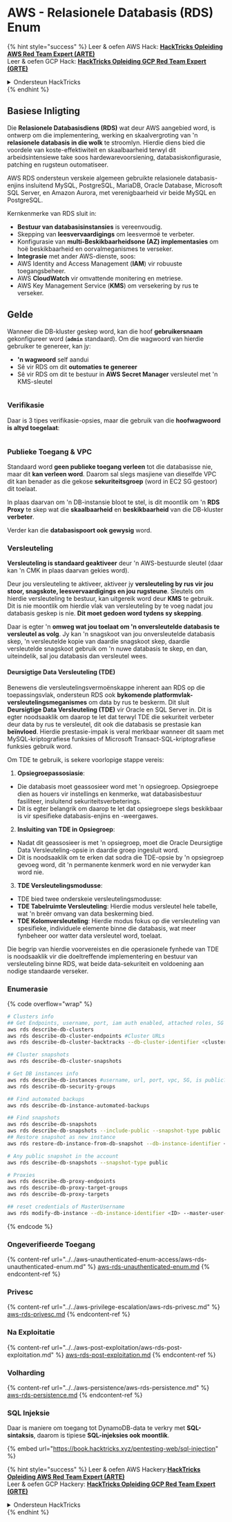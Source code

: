 # AWS - Relasionele Databasis (RDS) Enum

{% hint style="success" %}
Leer & oefen AWS Hack: <img src="/.gitbook/assets/image.png" alt="" data-size="line">[**HackTricks Opleiding AWS Red Team Expert (ARTE)**](https://training.hacktricks.xyz/courses/arte)<img src="/.gitbook/assets/image.png" alt="" data-size="line">\
Leer & oefen GCP Hack: <img src="/.gitbook/assets/image (2).png" alt="" data-size="line">[**HackTricks Opleiding GCP Red Team Expert (GRTE)**<img src="/.gitbook/assets/image (2).png" alt="" data-size="line">](https://training.hacktricks.xyz/courses/grte)

<details>

<summary>Ondersteun HackTricks</summary>

* Controleer die [**inskrywingsplanne**](https://github.com/sponsors/carlospolop)!
* **Sluit aan by die** 💬 [**Discord-groep**](https://discord.gg/hRep4RUj7f) of die [**telegram-groep**](https://t.me/peass) of **volg** ons op **Twitter** 🐦 [**@hacktricks\_live**](https://twitter.com/hacktricks\_live)**.**
* **Deel hacktruuks deur PR's in te dien by die** [**HackTricks**](https://github.com/carlospolop/hacktricks) en [**HackTricks Cloud**](https://github.com/carlospolop/hacktricks-cloud) github-opslag.

</details>
{% endhint %}

## Basiese Inligting

Die **Relasionele Databasisdiens (RDS)** wat deur AWS aangebied word, is ontwerp om die implementering, werking en skaalvergroting van 'n **relasionele databasis in die wolk** te stroomlyn. Hierdie diens bied die voordele van koste-effektiwiteit en skaalbaarheid terwyl dit arbeidsintensiewe take soos hardewarevoorsiening, databasiskonfigurasie, patching en rugsteun outomatiseer.

AWS RDS ondersteun verskeie algemeen gebruikte relasionele databasis-enjins insluitend MySQL, PostgreSQL, MariaDB, Oracle Database, Microsoft SQL Server, en Amazon Aurora, met verenigbaarheid vir beide MySQL en PostgreSQL.

Kernkenmerke van RDS sluit in:

- **Bestuur van databasisinstansies** is vereenvoudig.
- Skepping van **leesvervaardigings** om leesvermoë te verbeter.
- Konfigurasie van **multi-Beskikbaarheidsone (AZ) implementasies** om hoë beskikbaarheid en oorvalmeganismes te verseker.
- **Integrasie** met ander AWS-dienste, soos:
- AWS Identity and Access Management (**IAM**) vir robuuste toegangsbeheer.
- AWS **CloudWatch** vir omvattende monitering en metriese.
- AWS Key Management Service (**KMS**) om versekering by rus te verseker.


## Gelde

Wanneer die DB-kluster geskep word, kan die hoof **gebruikersnaam** gekonfigureer word (**`admin`** standaard). Om die wagwoord van hierdie gebruiker te genereer, kan jy:

* **'n wagwoord** self aandui
* Sê vir RDS om dit **outomaties te genereer**
* Sê vir RDS om dit te bestuur in **AWS Secret Manager** versleutel met 'n KMS-sleutel

<figure><img src="../../../../.gitbook/assets/image (18) (1).png" alt=""><figcaption></figcaption></figure>

### Verifikasie

Daar is 3 tipes verifikasie-opsies, maar die gebruik van die **hoofwagwoord is altyd toegelaat**:

<figure><img src="../../../../.gitbook/assets/image (19) (2).png" alt=""><figcaption></figcaption></figure>

### Publieke Toegang & VPC

Standaard word **geen publieke toegang verleen** tot die databasisse nie, maar dit **kan verleen word**. Daarom sal slegs masjiene van dieselfde VPC dit kan benader as die gekose **sekuriteitsgroep** (word in EC2 SG gestoor) dit toelaat.

In plaas daarvan om 'n DB-instansie bloot te stel, is dit moontlik om 'n **RDS Proxy** te skep wat die **skaalbaarheid** en **beskikbaarheid** van die DB-kluster **verbeter**.

Verder kan die **databasispoort ook gewysig** word.

### Versleuteling

**Versleuteling is standaard geaktiveer** deur 'n AWS-bestuurde sleutel (daar kan 'n CMK in plaas daarvan gekies word).

Deur jou versleuteling te aktiveer, aktiveer jy **versleuteling by rus vir jou stoor, snagskote, leesvervaardigings en jou rugsteune**. Sleutels om hierdie versleuteling te bestuur, kan uitgereik word deur **KMS** te gebruik.\
Dit is nie moontlik om hierdie vlak van versleuteling by te voeg nadat jou databasis geskep is nie. **Dit moet gedoen word tydens sy skepping**.

Daar is egter 'n **omweg wat jou toelaat om 'n onversleutelde databasis te versleutel as volg**. Jy kan 'n snagskoot van jou onversleutelde databasis skep, 'n versleutelde kopie van daardie snagskoot skep, daardie versleutelde snagskoot gebruik om 'n nuwe databasis te skep, en dan, uiteindelik, sal jou databasis dan versleutel wees.

#### Deursigtige Data Versleuteling (TDE)

Benewens die versleutelingsvermoënskappe inherent aan RDS op die toepassingsvlak, ondersteun RDS ook **bykomende platformvlak-versleutelingsmeganismes** om data by rus te beskerm. Dit sluit **Deursigtige Data Versleuteling (TDE)** vir Oracle en SQL Server in. Dit is egter noodsaaklik om daarop te let dat terwyl TDE die sekuriteit verbeter deur data by rus te versleutel, dit ook die databasis se prestasie kan **beïnvloed**. Hierdie prestasie-impak is veral merkbaar wanneer dit saam met MySQL-kriptografiese funksies of Microsoft Transact-SQL-kriptografiese funksies gebruik word.

Om TDE te gebruik, is sekere voorlopige stappe vereis:

1. **Opsiegroepassosiasie**:
- Die databasis moet geassosieer word met 'n opsiegroep. Opsiegroepe dien as houers vir instellings en kenmerke, wat databasisbestuur fasiliteer, insluitend sekuriteitsverbeterings.
- Dit is egter belangrik om daarop te let dat opsiegroepe slegs beskikbaar is vir spesifieke databasis-enjins en -weergawes.

2. **Insluiting van TDE in Opsiegroep**:
- Nadat dit geassosieer is met 'n opsiegroep, moet die Oracle Deursigtige Data Versleuteling-opsie in daardie groep ingesluit word.
- Dit is noodsaaklik om te erken dat sodra die TDE-opsie by 'n opsiegroep gevoeg word, dit 'n permanente kenmerk word en nie verwyder kan word nie.

3. **TDE Versleutelingsmodusse**:
- TDE bied twee onderskeie versleutelingsmodusse:
- **TDE Tabelruimte Versleuteling**: Hierdie modus versleutel hele tabelle, wat 'n breër omvang van data beskerming bied.
- **TDE Kolomversleuteling**: Hierdie modus fokus op die versleuteling van spesifieke, individuele elemente binne die databasis, wat meer fynbeheer oor watter data versleutel word, toelaat.

Die begrip van hierdie voorvereistes en die operasionele fynhede van TDE is noodsaaklik vir die doeltreffende implementering en bestuur van versleuteling binne RDS, wat beide data-sekuriteit en voldoening aan nodige standaarde verseker.

### Enumerasie

{% code overflow="wrap" %}
```bash
# Clusters info
## Get Endpoints, username, port, iam auth enabled, attached roles, SG
aws rds describe-db-clusters
aws rds describe-db-cluster-endpoints #Cluster URLs
aws rds describe-db-cluster-backtracks --db-cluster-identifier <cluster-name>

## Cluster snapshots
aws rds describe-db-cluster-snapshots

# Get DB instances info
aws rds describe-db-instances #username, url, port, vpc, SG, is public?
aws rds describe-db-security-groups

## Find automated backups
aws rds describe-db-instance-automated-backups

## Find snapshots
aws rds describe-db-snapshots
aws rds describe-db-snapshots --include-public --snapshot-type public
## Restore snapshot as new instance
aws rds restore-db-instance-from-db-snapshot --db-instance-identifier <ID> --db-snapshot-identifier <ID> --availability-zone us-west-2a

# Any public snapshot in the account
aws rds describe-db-snapshots --snapshot-type public

# Proxies
aws rds describe-db-proxy-endpoints
aws rds describe-db-proxy-target-groups
aws rds describe-db-proxy-targets

## reset credentials of MasterUsername
aws rds modify-db-instance --db-instance-identifier <ID> --master-user-password <NewPassword> --apply-immediately
```
{% endcode %}

### Ongeverifieerde Toegang

{% content-ref url="../../aws-unauthenticated-enum-access/aws-rds-unauthenticated-enum.md" %}
[aws-rds-unauthenticated-enum.md](../../aws-unauthenticated-enum-access/aws-rds-unauthenticated-enum.md)
{% endcontent-ref %}

### Privesc

{% content-ref url="../../aws-privilege-escalation/aws-rds-privesc.md" %}
[aws-rds-privesc.md](../../aws-privilege-escalation/aws-rds-privesc.md)
{% endcontent-ref %}

### Na Exploitatie

{% content-ref url="../../aws-post-exploitation/aws-rds-post-exploitation.md" %}
[aws-rds-post-exploitation.md](../../aws-post-exploitation/aws-rds-post-exploitation.md)
{% endcontent-ref %}

### Volharding

{% content-ref url="../../aws-persistence/aws-rds-persistence.md" %}
[aws-rds-persistence.md](../../aws-persistence/aws-rds-persistence.md)
{% endcontent-ref %}

### SQL Injeksie

Daar is maniere om toegang tot DynamoDB-data te verkry met **SQL-sintaksis**, daarom is tipiese **SQL-injeksies ook moontlik**.

{% embed url="https://book.hacktricks.xyz/pentesting-web/sql-injection" %}

{% hint style="success" %}
Leer & oefen AWS Hackery:<img src="/.gitbook/assets/image.png" alt="" data-size="line">[**HackTricks Opleiding AWS Red Team Expert (ARTE)**](https://training.hacktricks.xyz/courses/arte)<img src="/.gitbook/assets/image.png" alt="" data-size="line">\
Leer & oefen GCP Hackery: <img src="/.gitbook/assets/image (2).png" alt="" data-size="line">[**HackTricks Opleiding GCP Red Team Expert (GRTE)**<img src="/.gitbook/assets/image (2).png" alt="" data-size="line">](https://training.hacktricks.xyz/courses/grte)

<details>

<summary>Ondersteun HackTricks</summary>

* Kontroleer die [**inskrywingsplanne**](https://github.com/sponsors/carlospolop)!
* **Sluit aan by die** 💬 [**Discord-groep**](https://discord.gg/hRep4RUj7f) of die [**telegram-groep**](https://t.me/peass) of **volg** ons op **Twitter** 🐦 [**@hacktricks\_live**](https://twitter.com/hacktricks\_live)**.**
* **Deel hack-truuks deur PR's in te dien by die** [**HackTricks**](https://github.com/carlospolop/hacktricks) en [**HackTricks Cloud**](https://github.com/carlospolop/hacktricks-cloud) github-opslag.

</details>
{% endhint %}
